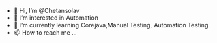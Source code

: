 - 👋 Hi, I’m @Chetansolav
- 👀 I’m interested in Automation 
- 🌱 I’m currently learning Corejava,Manual Testing, Automation Testing.
- 📫 How to reach me ...

<!---
Chetansolav/Chetansolav is a ✨ special ✨ repository because its `README.md` (this file) appears on your GitHub profile.
You can click the Preview link to take a look at your changes.
--->
